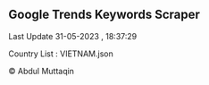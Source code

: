 

## Google Trends Keywords Scraper 
 
Last Update 31-05-2023 , 18:37:29

Country List :
VIETNAM.json



© Abdul Muttaqin 
